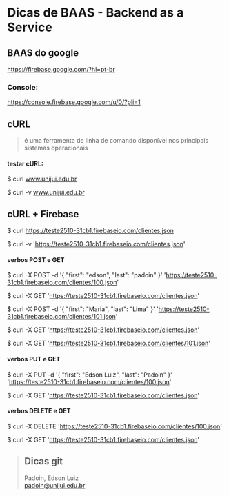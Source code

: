 # Dicas de BAAS - Backend as a Service




## BAAS do google
 
https://firebase.google.com/?hl=pt-br



### Console:
 
https://console.firebase.google.com/u/0/?pli=1



## cURL

> é uma ferramenta de linha de comando disponível nos principais sistemas operacionais


#### testar cURL:


$ curl www.unijui.edu.br  

$ curl -v www.unijui.edu.br  





## cURL + Firebase


$ curl      https://teste2510-31cb1.firebaseio.com/clientes.json  

$ curl -v  'https://teste2510-31cb1.firebaseio.com/clientes.json'  




#### verbos POST e GET 


$ curl -X POST -d '{ "first": "edson", "last": "padoin" }' 'https://teste2510-31cb1.firebaseio.com/clientes/100.json'  

$ curl -X GET 'https://teste2510-31cb1.firebaseio.com/clientes.json'   

$ curl -X POST -d '{ "first": "Maria", "last": "Lima" }' 'https://teste2510-31cb1.firebaseio.com/clientes/101.json'  

$ curl -X GET 'https://teste2510-31cb1.firebaseio.com/clientes.json'   

$ curl -X GET 'https://teste2510-31cb1.firebaseio.com/clientes/101.json'  




#### verbos PUT e GET 

$ curl -X PUT -d '{ "first": "Edson Luiz", "last": "Padoin" }' 'https://teste2510-31cb1.firebaseio.com/clientes/100.json'  

$ curl -X GET 'https://teste2510-31cb1.firebaseio.com/clientes.json'  




#### verbos DELETE e GET 

$ curl -X DELETE 'https://teste2510-31cb1.firebaseio.com/clientes/100.json'  

$ curl -X GET 'https://teste2510-31cb1.firebaseio.com/clientes.json'  



> ## Dicas git  
> Padoin, Edson Luiz  
> padoin@unijui.edu.br
